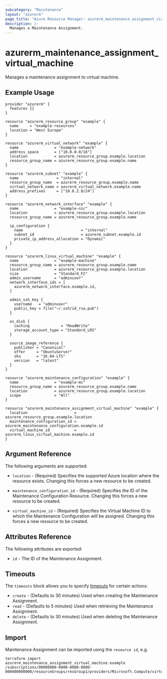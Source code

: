 ```yaml
---
subcategory: "Maintenance"
layout: "azurerm"
page_title: "Azure Resource Manager: azurerm_maintenance_assignment_virtual_machine"
description: |-
  Manages a Maintenance Assignment.
---
```


# azurerm_maintenance_assignment_virtual_machine

Manages a maintenance assignment to virtual machine.

## Example Usage

```hcl
provider "azurerm" {
  features {}
}

resource "azurerm_resource_group" "example" {
  name     = "example-resources"
  location = "West Europe"
}

resource "azurerm_virtual_network" "example" {
  name                = "example-network"
  address_space       = ["10.0.0.0/16"]
  location            = azurerm_resource_group.example.location
  resource_group_name = azurerm_resource_group.example.name
}

resource "azurerm_subnet" "example" {
  name                 = "internal"
  resource_group_name  = azurerm_resource_group.example.name
  virtual_network_name = azurerm_virtual_network.example.name
  address_prefixes     = ["10.0.2.0/24"]
}

resource "azurerm_network_interface" "example" {
  name                = "example-nic"
  location            = azurerm_resource_group.example.location
  resource_group_name = azurerm_resource_group.example.name

  ip_configuration {
    name                          = "internal"
    subnet_id                     = azurerm_subnet.example.id
    private_ip_address_allocation = "Dynamic"
  }
}

resource "azurerm_linux_virtual_machine" "example" {
  name                = "example-machine"
  resource_group_name = azurerm_resource_group.example.name
  location            = azurerm_resource_group.example.location
  size                = "Standard_F2"
  admin_username      = "adminuser"
  network_interface_ids = [
    azurerm_network_interface.example.id,
  ]

  admin_ssh_key {
    username   = "adminuser"
    public_key = file("~/.ssh/id_rsa.pub")
  }

  os_disk {
    caching              = "ReadWrite"
    storage_account_type = "Standard_LRS"
  }

  source_image_reference {
    publisher = "Canonical"
    offer     = "UbuntuServer"
    sku       = "16.04-LTS"
    version   = "latest"
  }
}

resource "azurerm_maintenance_configuration" "example" {
  name                = "example-mc"
  resource_group_name = azurerm_resource_group.example.name
  location            = azurerm_resource_group.example.location
  scope               = "All"
}

resource "azurerm_maintenance_assignment_virtual_machine" "example" {
  location                     = azurerm_resource_group.example.location
  maintenance_configuration_id = azurerm_maintenance_configuration.example.id
  virtual_machine_id           = azurerm_linux_virtual_machine.example.id
}
```

## Argument Reference

The following arguments are supported:

* `location` - (Required) Specifies the supported Azure location where the resource exists. Changing this forces a new resource to be created.

* `maintenance_configuration_id` - (Required) Specifies the ID of the Maintenance Configuration Resource. Changing this forces a new resource to be created.

* `virtual_machine_id` - (Required) Specifies the Virtual Machine ID to which the Maintenance Configuration will be assigned. Changing this forces a new resource to be created.

## Attributes Reference

The following attributes are exported:

* `id` - The ID of the Maintenance Assignment.

## Timeouts

The `timeouts` block allows you to specify [timeouts](https://www.terraform.io/language/resources/syntax#operation-timeouts) for certain actions:

* `create` - (Defaults to 30 minutes) Used when creating the Maintenance Assignment.
* `read` - (Defaults to 5 minutes) Used when retrieving the Maintenance Assignment.
* `delete` - (Defaults to 30 minutes) Used when deleting the Maintenance Assignment.

## Import

Maintenance Assignment can be imported using the `resource id`, e.g.

```shell
terraform import azurerm_maintenance_assignment_virtual_machine.example /subscriptions/00000000-0000-0000-0000-000000000000/resourceGroups/resGroup1/providers/Microsoft.Compute/virtualMachines/vm1/providers/Microsoft.Maintenance/configurationAssignments/assign1
```
